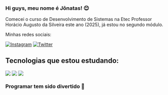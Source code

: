 ### Hi guys, meu nome é Jônatas! 😊
<p>Comecei o curso de Desenvolvimento de Sistemas na Etec Professor Horácio Augusto da Silveira este ano (2025), já estou no segundo módulo.</p>
<p>Minhas redes sociais:</p>

[![Instagram](https://img.shields.io/badge/Instagram-E4405F?style=for-the-badge&logo=instagram&logoColor=white)](https://www.instagram.com/jonatasolixd/)
[![Twitter](https://img.shields.io/badge/Twitter-000000?style=for-the-badge&logo=x&logoColor=white)](https://x.com/JonatasoliXD)

## Tecnologias que estou estudando:

<img align="center" src="https://img.shields.io/badge/JavaScript-fde910">
<img align="center" src="https://img.shields.io/badge/HTML-ffae00">
<img align="center" src="https://img.shields.io/badge/CSS-1919e6">

### Programar tem sido divertido 🤠


<!--
**Jolimenezes/Jolimenezes** is a ✨ _special_ ✨ repository because its `README.md` (this file) appears on your GitHub profile.

Here are some ideas to get you started:

- 🔭 I’m currently working on ...
- 🌱 I’m currently learning ...
- 👯 I’m looking to collaborate on ...
- 🤔 I’m looking for help with ...
- 💬 Ask me about ...
- 📫 How to reach me: ...
- 😄 Pronouns: ...
- ⚡ Fun fact: ...
-->
